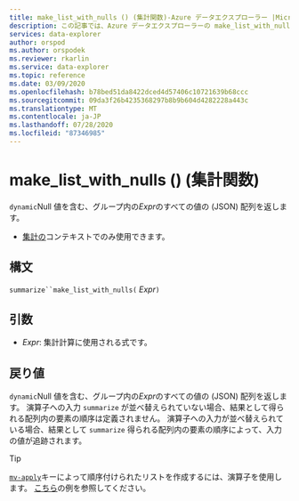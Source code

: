 ```yaml
---
title: make_list_with_nulls () (集計関数)-Azure データエクスプローラー |Microsoft Docs
description: この記事では、Azure データエクスプローラーの make_list_with_nulls () (集計関数) について説明します。
services: data-explorer
author: orspod
ms.author: orspodek
ms.reviewer: rkarlin
ms.service: data-explorer
ms.topic: reference
ms.date: 03/09/2020
ms.openlocfilehash: b78bed51da8422dced4d57406c10721639b68ccc
ms.sourcegitcommit: 09da3f26b4235368297b8b9b604d4282228a443c
ms.translationtype: MT
ms.contentlocale: ja-JP
ms.lasthandoff: 07/28/2020
ms.locfileid: "87346985"
---
```

# <a name="make_list_with_nulls-aggregation-function"></a>make_list_with_nulls () (集計関数)

`dynamic`Null 値を含む、グループ内の*Expr*のすべての値の (JSON) 配列を返します。

* [集計の](summarizeoperator.md)コンテキストでのみ使用できます。

## <a name="syntax"></a>構文

`summarize``make_list_with_nulls(` *Expr*`)`

## <a name="arguments"></a>引数

* *Expr*: 集計計算に使用される式です。

## <a name="returns"></a>戻り値

`dynamic`Null 値を含む、グループ内の*Expr*のすべての値の (JSON) 配列を返します。
演算子への入力 `summarize` が並べ替えられていない場合、結果として得られる配列内の要素の順序は定義されません。
演算子への入力が並べ替えられている場合、結果として `summarize` 得られる配列内の要素の順序によって、入力の値が追跡されます。

> [!TIP]
> [`mv-apply`](./mv-applyoperator.md)キーによって順序付けられたリストを作成するには、演算子を使用します。 [こちら](./mv-applyoperator.md#using-the-mv-apply-operator-to-sort-the-output-of-makelist-aggregate-by-some-key)の例を参照してください。
